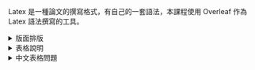 
Latex 是一種論文的撰寫格式，有自己的一套語法，本課程使用 Overleaf 作為 Latex 語法撰寫的工具。



<details>
<Summary>
  版面排版
</Summary>

## 程式碼

```
\documentclass[a4paper,12pt,twoside]{book}
\usepackage{xeCJK}
\begin{document}
\begin{titlepage}
\begin{center}        % 版面置中
\vspace{0.5cm}        % 文字間距 
\LARGE               
Department Name\\       % // -> 跳行
University Name\\
Master Thesis/Doctoral Dissertation\\
\vspace{1.5cm}
\textbf{ Thesis Title}   % 文字加粗
\vspace{1.5cm}
\textbf{ Author Name}
\vfill
\textbf{ Adivisor: Prof. Name}
\vspace{0.8cm}
Date
\end{center}
\end{titlepage}
\end{document}
```

## 顯示結果
<img src="01.jpg" width=400 height=400 />

</details>

<details>
<Summary>
表格說明  
</Summary>

## 程式碼

```
\begin{tabular}[t]{|l|l|l|}
\hline
column1 & column2 & column3 \\
\hline
   item1 & item2 & item3 \\
   itemA & itemB & itemC \\
\hline
\end{tabular} 
```
## 顯示結果
<img src="02.jpg" width=400 height=200 />

## 程式說明
\begin{tabular}[t]{|l|l|l|} ：首先 [t] 代表top，|l|:靠左，|c|:置中，|r|:靠右。

<hr>
<hr>

## 程式碼

```
\begin{tabular}{|l|c|c|}
\hline
\diagbox{Subject}{Score}{Name} & AAA & BBB \\
\hline
   Math & 80 & 90 \\
\hline
   Chinese & \diagbox[dir=SW]{85}{82} & 88 \\
\hline
\end{tabular} 
```
## 顯示結果
<img src="03.jpg" width=400 height=200 />

## 程式說明
<img src="04.jpg" width=500 height=300 />

</details>


<details>
<Summary>
中文表格問題
</Summary>

## 程式碼

```
\begin{tabular}{|l|c|c|}
\hline
\diagbox{學科}{成績}{姓名} & 張小名 & 王大華 \\
\hline
   數學 & 80 & 90 \\
\hline
   國文 & \diagbox[dir=SW]{期中:85}{期末:82} & 88 \\
\hline
\end{tabular}
```

## 顯示結果
應該會出現亂碼，或是空白內容

## 解決方式
增加以下指令 <br><br>
\usepackage{ctex} <br><br>
Compiler 設定為 XeLaTex 模式 <br><br>
就可以解決中文顯示的問題 <br>







